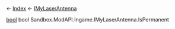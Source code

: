 ← [Index](Api-Index) ← [IMyLaserAntenna](Sandbox.ModAPI.Ingame.IMyLaserAntenna)

[bool](System.Boolean) bool Sandbox.ModAPI.Ingame.IMyLaserAntenna.IsPermanent